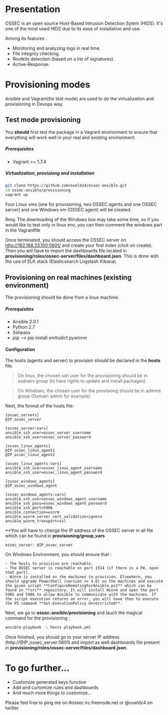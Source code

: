 
Presentation 
============

OSSEC is an open source Host-Based Intrusion Detection Sytem (HIDS). It's one of the most used HIDS due to its ease of installation and use.

Among its features : 
* Monitoring and analyzing logs in real time. 
* File integrity checking.
* Rootkits detection (based on a list of signatures).
* Active-Response. 

Provisioning modes
==================

Ansible and Vagrant(for test mode) are used to do the virtualization and provisioning in Devops way.

Test mode provisioning
----------------------

You **should** first test the package in a Vagrant environment to ensure that everything will work well in your real and existing environment.

##### Prerequisites  
* Vagrant >= 1.7.4

##### Virtualization, provisiong and installation 

```bash
git clone https://github.com/oueldz4/ossec-ansible.git
cd ossec-ansible/provisioning
vagrant up 
```

Four Linux vms (one for provisioning, two OSSEC agents and one OSSEC server) and one Windows vm (OSSEC agent) will be created. 

Rmq: 
The downloading of the Windows box may take some time, so if you would like to test only in linux env, you can then comment the windows part in the Vagrantfile

Once terminated, you should access the OSSEC server on http://192.168.33.100:5601/ and create your first index (click on create). Then you will have to import the dashboards file located in **provisioning/roles/ossec-server/files/dashboard.json**. This is done with the use of ELK stack (Elasticsearch Logstash Kibana).


Provisioning on real machines (existing environment)
----------------------------------------------------

The provisioning should be done from a linux machine.

##### Prerequisites 
* Ansible 2.0.1
* Python 2.7
* Sshpass
* pip --> pip install xmltodict pywinrm

#### Configuration 

The hosts (agents and server) to provision should be declared in the **hosts** file.
> On linux, the chosen ssh user for the provisioning should be in sudoers group (to have rights to update and install packages).

> On Windows, the chosen user for the provisiong should be in admins group (Domain admin for example).

Next, the format of the hosts file: 

```ansible
[ossec_servers]
@IP_ossec_server

[ossec_server:vars]
ansible_ssh_user=ossec_server_username
ansible_ssh_user=ossec_server_password

[ossec_linux_agents]
@IP_ossec_linux_agent1
@IP_ossec_linux_agent2

[ossec_linux_agents:vars]
ansible_ssh_user=ossec_linux_agent_username
ansible_ssh_user=ossec_linux_agent_password

[ossec_windows_agents]
@IP_ossec_windows_agent

[ossec_windows_agents:vars]
ansible_ssh_user=ossec_windows_agent_username
ansible_ssh_pass=ossec_windows_agent_password
ansible_ssh_port=5986
ansible_connection=winrm
ansible_winrm_server_cert_validation=ignore
ansible_winrm_transport=ssl
```

**You will have to change the IP address of the OSSEC server in all file which can be found in **provisioning/group_vars**
```
ossec_server: @IP_ossec_server
```

On Windows Environment, you should ensure that : 

	- The hosts to provision are reachable. 
	- The OSSEC server is reachable on port 1514 (if there is a FW, open that port).
	- Winrm is installed on the machines to provision. Elsewhere, you should upgrade PowerShell (version >= 4.0) on the machines and execute the given script **ConfigureRemotingForAnsible.ps1** which can be found in **src** repository. It will install Winrm and open the port 5985 and 5986 to allow Ansible to communicate with the machines. If the script execution returns an error, you will have then to execute the PS command **Set-ExecutionPolicy Unrestricted**.

Next, we go to **ossec-ansible/provisioning** and lauch the magical command for the provisioning : 

```bash
ansible-playbook -i hosts playbook.yml
```

Once finished, you should go to your server IP address (http://@IP_ossec_server:5601) and import as well dashboards file present in **provisioning/roles/ossec-server/files/dashboard.json**.


To go further...
================

- Customize generated keys function
- Add and curtomize rules and dashboards
- And much more things to customize...


Please feel free to ping me on #ossec irc.freenode.net or @oueldz4 on twitter. 

